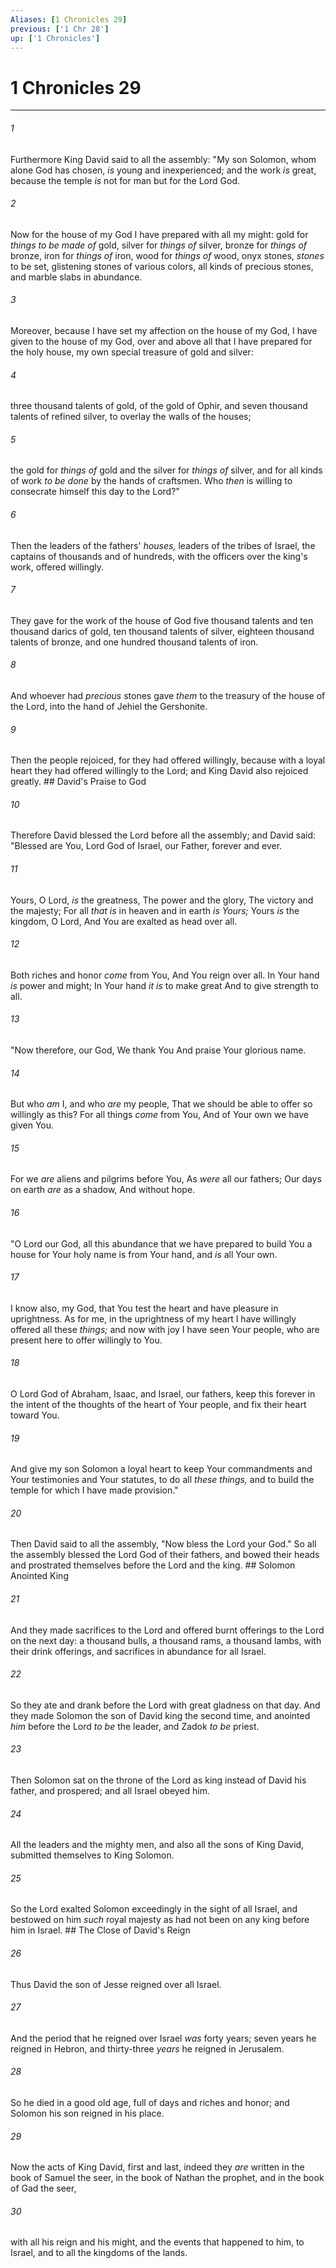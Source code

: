 ```yaml
---
Aliases: [1 Chronicles 29]
previous: ['1 Chr 28']
up: ['1 Chronicles']
---
```

# 1 Chronicles 29

***


###### 1 
Furthermore King David said to all the assembly: "My son Solomon, whom alone God has chosen, _is_ young and inexperienced; and the work _is_ great, because the temple _is_ not for man but for the Lord God. 

###### 2 
Now for the house of my God I have prepared with all my might: gold for _things to be made of_ gold, silver for _things of_ silver, bronze for _things of_ bronze, iron for _things of_ iron, wood for _things of_ wood, onyx stones, _stones_ to be set, glistening stones of various colors, all kinds of precious stones, and marble slabs in abundance. 

###### 3 
Moreover, because I have set my affection on the house of my God, I have given to the house of my God, over and above all that I have prepared for the holy house, my own special treasure of gold and silver: 

###### 4 
three thousand talents of gold, of the gold of Ophir, and seven thousand talents of refined silver, to overlay the walls of the houses; 

###### 5 
the gold for _things of_ gold and the silver for _things of_ silver, and for all kinds of work _to be done_ by the hands of craftsmen. Who _then_ is willing to consecrate himself this day to the Lord?" 

###### 6 
Then the leaders of the fathers' _houses,_ leaders of the tribes of Israel, the captains of thousands and of hundreds, with the officers over the king's work, offered willingly. 

###### 7 
They gave for the work of the house of God five thousand talents and ten thousand darics of gold, ten thousand talents of silver, eighteen thousand talents of bronze, and one hundred thousand talents of iron. 

###### 8 
And whoever had _precious_ stones gave _them_ to the treasury of the house of the Lord, into the hand of Jehiel the Gershonite. 

###### 9 
Then the people rejoiced, for they had offered willingly, because with a loyal heart they had offered willingly to the Lord; and King David also rejoiced greatly. ## David's Praise to God 

###### 10 
Therefore David blessed the Lord before all the assembly; and David said: "Blessed are You, Lord God of Israel, our Father, forever and ever. 

###### 11 
Yours, O Lord, _is_ the greatness, The power and the glory, The victory and the majesty; For all _that is_ in heaven and in earth _is Yours;_ Yours _is_ the kingdom, O Lord, And You are exalted as head over all. 

###### 12 
Both riches and honor _come_ from You, And You reign over all. In Your hand _is_ power and might; In Your hand _it is_ to make great And to give strength to all. 

###### 13 
"Now therefore, our God, We thank You And praise Your glorious name. 

###### 14 
But who _am_ I, and who _are_ my people, That we should be able to offer so willingly as this? For all things _come_ from You, And of Your own we have given You. 

###### 15 
For we _are_ aliens and pilgrims before You, As _were_ all our fathers; Our days on earth _are_ as a shadow, And without hope. 

###### 16 
"O Lord our God, all this abundance that we have prepared to build You a house for Your holy name is from Your hand, and _is_ all Your own. 

###### 17 
I know also, my God, that You test the heart and have pleasure in uprightness. As for me, in the uprightness of my heart I have willingly offered all these _things;_ and now with joy I have seen Your people, who are present here to offer willingly to You. 

###### 18 
O Lord God of Abraham, Isaac, and Israel, our fathers, keep this forever in the intent of the thoughts of the heart of Your people, and fix their heart toward You. 

###### 19 
And give my son Solomon a loyal heart to keep Your commandments and Your testimonies and Your statutes, to do all _these things,_ and to build the temple for which I have made provision." 

###### 20 
Then David said to all the assembly, "Now bless the Lord your God." So all the assembly blessed the Lord God of their fathers, and bowed their heads and prostrated themselves before the Lord and the king. ## Solomon Anointed King 

###### 21 
And they made sacrifices to the Lord and offered burnt offerings to the Lord on the next day: a thousand bulls, a thousand rams, a thousand lambs, with their drink offerings, and sacrifices in abundance for all Israel. 

###### 22 
So they ate and drank before the Lord with great gladness on that day. And they made Solomon the son of David king the second time, and anointed _him_ before the Lord _to be_ the leader, and Zadok _to be_ priest. 

###### 23 
Then Solomon sat on the throne of the Lord as king instead of David his father, and prospered; and all Israel obeyed him. 

###### 24 
All the leaders and the mighty men, and also all the sons of King David, submitted themselves to King Solomon. 

###### 25 
So the Lord exalted Solomon exceedingly in the sight of all Israel, and bestowed on him _such_ royal majesty as had not been on any king before him in Israel. ## The Close of David's Reign 

###### 26 
Thus David the son of Jesse reigned over all Israel. 

###### 27 
And the period that he reigned over Israel _was_ forty years; seven years he reigned in Hebron, and thirty-three _years_ he reigned in Jerusalem. 

###### 28 
So he died in a good old age, full of days and riches and honor; and Solomon his son reigned in his place. 

###### 29 
Now the acts of King David, first and last, indeed they _are_ written in the book of Samuel the seer, in the book of Nathan the prophet, and in the book of Gad the seer, 

###### 30 
with all his reign and his might, and the events that happened to him, to Israel, and to all the kingdoms of the lands.
